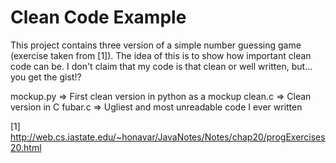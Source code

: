 Clean Code Example
==================

This project contains three version of a simple number guessing game (exercise
taken from [1]). The idea of this is to show how important clean code can be. I
don't claim that my code is that clean or well written, but... you get the
gist!?

mockup.py   => First clean version in python as a mockup
clean.c     => Clean version in C
fubar.c     => Ugliest and most unreadable code I ever written


[1] http://web.cs.iastate.edu/~honavar/JavaNotes/Notes/chap20/progExercises20.html
